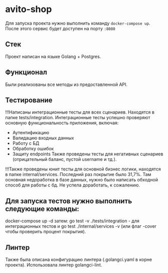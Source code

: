 # avito-shop

Для запуска проекта нужно выполнить команду `docker-compose up`.
После этого сервис будет доступен на порту `:8080`

## Стек
Проект написан на языке Golang + Postgres.

## Функционал
Были реализованы все методы из предоставленной API.

## Тестирование

!!!Написаны интеграционные тесты для всех сценариев. Находятся в папке tests/integration.
Интеграционные тесты успешно проверяют основную функциональность приложения, включая:
- Аутентификацию
- Валидацию входных данных
- Работу с БД
- Обработку ошибок
- Защиту endpoints
Также проведены тесты для негативных сценариев (отрицательный баланс, пустой username и тд.).

!!!Также проведены юнит тесты для основной бизнес логики, находятся в папке internal/services.
Последний раз покрытие было 31,7%. Там основная недоработка в базе данных, нужно было написать обходной способ для работы с бд. Не успела доработать, к сожалению. 

## Для запуска тестов нужно выполнить следующие команды:

docker-compose up -d
затем: go test -v ./tests/integration - для интеграционных тестов 
и go test ./internal/services -v
(или флаг -cover чтобы проверить процент покрытия).

## Линтер 
Также была описана конфигурацию линтера (.golangci.yaml в корне проекта). Использовала линтер golangci-lint.
